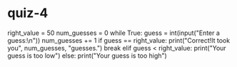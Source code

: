# quiz-4
right_value = 50
num_guesses = 0
while True:
    guess = int(input("Enter a guess:\n"))
    num_guesses += 1
    if guess == right_value:
        print("Correct!It took you", num_guesses, "guesses.")
        break
    elif guess < right_value:
        print("Your guess is too low")
    else:
        print("Your guess is too high")
        
